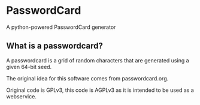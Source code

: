 PasswordCard
============

A python-powered PasswordCard generator

What is a passwordcard?
-----------------------

A passwordcard is a grid of random characters that are generated using
a given 64-bit seed.

The original idea for this software comes from passwordcard.org.

Original code is GPLv3, this code is AGPLv3 as it is intended to be
used as a webservice.

